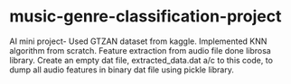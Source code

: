 # music-genre-classification-project
AI mini project-
Used GTZAN dataset from kaggle.
Implemented KNN algorithm from scratch.
Feature extraction from audio file done librosa library.
Create an empty dat file, extracted_data.dat a/c to this code, to dump all audio features in binary dat file using pickle library.

